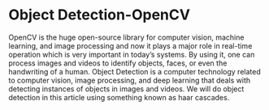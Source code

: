 # Object Detection-OpenCV
 OpenCV is the huge open-source library for computer vision, machine learning, and image processing and now it plays a major role in real-time operation which is very important in today’s systems. By using it, one can process images and videos to identify objects, faces, or even the handwriting of a human. Object Detection is a computer technology related to computer vision, image processing, and deep learning that deals with detecting instances of objects in images and videos. We will do object detection in this article using something known as haar cascades.
